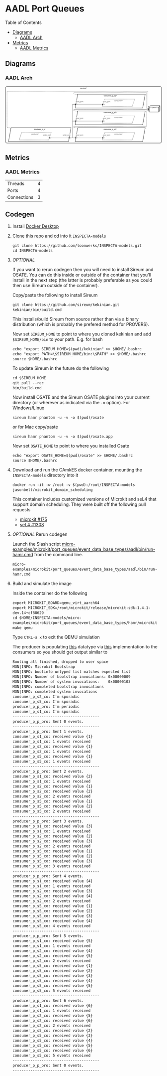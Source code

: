 # AADL Port Queues

 Table of Contents
  * [Diagrams](#diagrams)
    * [AADL Arch](#aadl-arch)
  * [Metrics](#metrics)
    * [AADL Metrics](#aadl-metrics)

## Diagrams
### AADL Arch
![AADL Arch](aadl/diagrams/arch.svg)

## Metrics
### AADL Metrics
| | |
|--|--|
|Threads|4|
|Ports|4|
|Connections|3|



## Codegen

1. Install [Docker Desktop](https://www.docker.com/products/docker-desktop/)

1. Clone this repo and cd into it ``INSPECTA-models``

   ```
   git clone https://github.com/loonwerks/INSPECTA-models.git
   cd INSPECTA-models
   ```

1. *OPTIONAL*

    If you want to rerun codegen then you will need to install Sireum
    and OSATE.  You can do this inside or outside of the container that you'll install in the next step (the latter is probably preferable as you could then use Sireum outside of the container).

    Copy/paste the following to install Sireum
    ```
    git clone https://github.com/sireum/kekinian.git
    kekinian/bin/build.cmd
    ```

    This installs/build Sireum from source rather than via a binary distribution (which is probably the prefered method for PROVERS).  

    Now set ``SIREUM_HOME`` to point to where you cloned kekinian and add ``$SIREUM_HOME/bin`` to your path.  E.g. for bash

    ```
    echo "export SIREUM_HOME=$(pwd)/kekinian" >> $HOME/.bashrc
    echo "export PATH=\$SIREUM_HOME/bin:\$PATH" >> $HOME/.bashrc
    source $HOME/.bashrc
    ```

    To update Sireum in the future do the following
    ```
    cd $SIREUM_HOME
    git pull --rec
    bin/build.cmd
    ```


    Now install OSATE and the Sireum OSATE plugins into your current directory (or wherever as indicated via the ``-o`` option).  For Windows/Linux 

    ```
    sireum hamr phantom -u -v -o $(pwd)/osate
    ```

    or for Mac copy/paste
    ```
    sireum hamr phantom -u -v -o $(pwd)/osate.app
    ```

    Now set ``OSATE_HOME`` to point to where you installed Osate

    ```
    echo "export OSATE_HOME=$(pwd)/osate" >> $HOME/.bashrc
    source $HOME/.bashrc
    ```

1. Download and run the CAmkES docker container, mounting the ``INSPECTA-models`` directory into it

   ```
   docker run -it -w /root -v $(pwd):/root/INSPECTA-models jasonbelt/microkit_domain_scheduling
   ```

   This container includes customized versions of Microkit and seL4 that support domain scheduling.  They were built off the following pull requests

   - [microkit #175](https://github.com/seL4/microkit/pull/175)
   - [seL4 #1308](https://github.com/seL4/seL4/pull/1308)

1. *OPTIONAL* Rerun codegen
   
    Launch the Slash script [micro-examples/microkit/port_queues/event_data_base_types/aadl/bin/run-hamr.cmd](aadl/bin/run-hamr.cmd) from the command line.  

   ```
   micro-examples/microkit/port_queues/event_data_base_types/aadl/bin/run-hamr.cmd
   ```

1. Build and simulate the image

    Inside the container do the following

    ```
    export MICROKIT_BOARD=qemu_virt_aarch64
    export MICROKIT_SDK=/root/microkit/release/microkit-sdk-1.4.1-dev.14+cf88629
    cd $HOME/INSPECTA-models/micro-examples/microkit/port_queues/event_data_base_types/hamr/microkit
    make qemu
    ```

    Type ``CTRL-a x`` to exit the QEMU simulation

    The producer is populating [this](aadl/event_data_port_queues.aadl#L9) datatype via [this](hamr/microkit/components/producer_p_p_producer/src/producer_p_p_producer_user.c#L9-L17) implementation to the consumers so you should get output similar to

    ```
    Booting all finished, dropped to user space
    MON|INFO: Microkit Bootstrap
    MON|INFO: bootinfo untyped list matches expected list
    MON|INFO: Number of bootstrap invocations: 0x00000009
    MON|INFO: Number of system invocations:    0x00000103
    MON|INFO: completed bootstrap invocations
    MON|INFO: completed system invocations
    consumer_p_s2_co: I'm sporadic
    consumer_p_s5_co: I'm sporadic
    producer_p_p_pro: I'm periodic
    consumer_p_s1_co: I'm sporadic
    ---------------------------------------
    producer_p_p_pro: Sent 0 events.
    ---------------------------------------
    producer_p_p_pro: Sent 1 events.
    consumer_p_s1_co: received value {1}
    consumer_p_s1_co: 1 events received
    consumer_p_s2_co: received value {1}
    consumer_p_s2_co: 1 events received
    consumer_p_s5_co: received value {1}
    consumer_p_s5_co: 1 events received
    ---------------------------------------
    producer_p_p_pro: Sent 2 events.
    consumer_p_s1_co: received value {2}
    consumer_p_s1_co: 1 events received
    consumer_p_s2_co: received value {1}
    consumer_p_s2_co: received value {2}
    consumer_p_s2_co: 2 events received
    consumer_p_s5_co: received value {1}
    consumer_p_s5_co: received value {2}
    consumer_p_s5_co: 2 events received
    ---------------------------------------
    producer_p_p_pro: Sent 3 events.
    consumer_p_s1_co: received value {3}
    consumer_p_s1_co: 1 events received
    consumer_p_s2_co: received value {2}
    consumer_p_s2_co: received value {3}
    consumer_p_s2_co: 2 events received
    consumer_p_s5_co: received value {1}
    consumer_p_s5_co: received value {2}
    consumer_p_s5_co: received value {3}
    consumer_p_s5_co: 3 events received
    ---------------------------------------
    producer_p_p_pro: Sent 4 events.
    consumer_p_s1_co: received value {4}
    consumer_p_s1_co: 1 events received
    consumer_p_s2_co: received value {3}
    consumer_p_s2_co: received value {4}
    consumer_p_s2_co: 2 events received
    consumer_p_s5_co: received value {1}
    consumer_p_s5_co: received value {2}
    consumer_p_s5_co: received value {3}
    consumer_p_s5_co: received value {4}
    consumer_p_s5_co: 4 events received
    ---------------------------------------
    producer_p_p_pro: Sent 5 events.
    consumer_p_s1_co: received value {5}
    consumer_p_s1_co: 1 events received
    consumer_p_s2_co: received value {4}
    consumer_p_s2_co: received value {5}
    consumer_p_s2_co: 2 events received
    consumer_p_s5_co: received value {1}
    consumer_p_s5_co: received value {2}
    consumer_p_s5_co: received value {3}
    consumer_p_s5_co: received value {4}
    consumer_p_s5_co: received value {5}
    consumer_p_s5_co: 5 events received
    ---------------------------------------
    producer_p_p_pro: Sent 6 events.
    consumer_p_s1_co: received value {6}
    consumer_p_s1_co: 1 events received
    consumer_p_s2_co: received value {5}
    consumer_p_s2_co: received value {6}
    consumer_p_s2_co: 2 events received
    consumer_p_s5_co: received value {2}
    consumer_p_s5_co: received value {3}
    consumer_p_s5_co: received value {4}
    consumer_p_s5_co: received value {5}
    consumer_p_s5_co: received value {6}
    consumer_p_s5_co: 5 events received
    ---------------------------------------
    producer_p_p_pro: Sent 0 events.
    ---------------------------------------
    ```